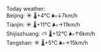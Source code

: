 Today weather:  
Beijing: ☀️   🌡️+4°C 🌬️↓7km/h  
Tianjin: ☀️   🌡️+11°C 🌬️→11km/h  
Shijiazhuang: ⛅️  🌡️+12°C 🌬️↑6km/h  
Tangshan: ☀️   🌡️+5°C 🌬️→15km/h  
